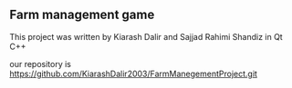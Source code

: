 ## Farm management game
This project was written by Kiarash Dalir and Sajjad Rahimi Shandiz
in Qt C++

our repository is https://github.com/KiarashDalir2003/FarmManegementProject.git
